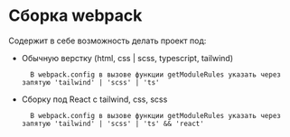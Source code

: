 # Сборка webpack

Содержит в себе возможность делать проект под:

- Обычную верстку (html, css | scss, typescript, tailwind)

        В webpack.config в вызове функции getModuleRules указать через запятую 'tailwind' | 'scss' | 'ts' 

- Сборку под React c tailwind, css, scss

        В webpack.config в вызове функции getModuleRules указать через запятую 'tailwind' | 'scss' | 'ts' && 'react'
